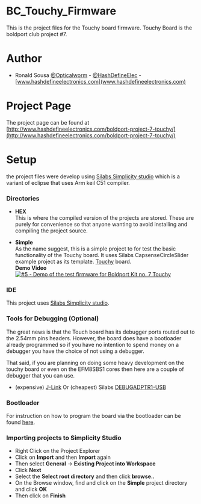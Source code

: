 # BC_Touchy_Firmware
This is the project files for the Touchy board firmware. Touchy Board is the boldport club project #7.

# Author
- Ronald Sousa [@Opticalworm](https://twitter.com/Opticalworm) - [@HashDefineElec](https://twitter.com/HashDefineElec) - [www.hashdefineelectronics.com](www.hashdefineelectronics.com)

# Project Page
The project page can be found at [http://www.hashdefineelectronics.com/boldport-project-7-touchy/](http://www.hashdefineelectronics.com/boldport-project-7-touchy/)

# Setup
the project files were develop using [Silabs Simplicity studio](http://www.silabs.com/products/mcu/Pages/simplicity-studio.aspx) which is a variant of eclipse that uses Arm keil C51 compiler.

### Directories
- **HEX**  
This is where the compiled version of the projects are stored. These are purely for convenience so that anyone wanting to avoid installing and compiling the project source.

- **Simple**  
As the name suggest, this is a simple project to for test the basic functionality of the Touchy board. It uses Silabs CapsenseCircleSlider example project as its template. [Touchy](http://www.boldport.club/shop/product/437209749) board.  
**Demo Video**  
[![#5 - Demo of the test firmware for Boldport Kit no. 7 Touchy](http://img.youtube.com/vi/UFBcgWf9tuo/0.jpg)](https://youtu.be/UFBcgWf9tuo)

### IDE
This project uses [Silabs Simplicity studio](http://www.silabs.com/products/mcu/Pages/simplicity-studio.aspx).

### Tools for Debugging (Optional)
The great news is that the Touch board has its debugger ports routed out to the 2.54mm pins headers. However, the board does have a bootloader already programmed so if you have no intention to spend money on a debugger you have the choice of not using a debugger.

That said, if you are planning on doing some heavy development on the touchy board or even on the EFM8SBS1 cores then here are a couple of debugger that you can use.

- (expensive) [J-Link](http://uk.farnell.com/segger/8-08-00-j-link-base/jtag-emulator-usb-for-arm/dp/2098541?MER=bn_search_1TP_SearchNB_2) Or (cheapest) Silabs [DEBUGADPTR1-USB](http://uk.farnell.com/silicon-labs/debugadptr1-usb/adaptor-usb-debug-for-c8051fxxx/dp/1186943) 

### Bootloader
For instruction on how to program the board via the bootloader can be found [here](http://www.hashdefineelectronics.com/boldport-project-7-touchy/).

### Importing projects to Simplicity Studio
- Right Click on the Project Explorer
- Click on **Import** and then **Import** again
- Then select **General** -> **Existing Project into Workspace**
- Click **Next**
- Select the **Select root directory** and then click **browse..**
- On the Browse window, find and click on the **Simple** project directory and click **OK**
- Then click on **Finish**
